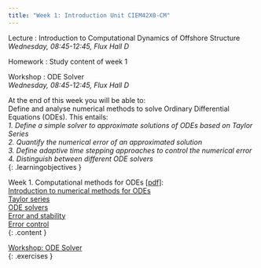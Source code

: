 ```yaml
---
title: "Week 1: Introduction Unit CIEM42X0-CM"
---
```


<!-- This will make a piece of text, followed by a button that is a hyperlink that opens in a new tab -->
<!-- In-Class Session <a href="https://tudelft-citg.github.io/HOS-prob-design/homework/HW_05_assignment.html" target="_blank">HW 5 Due</a>{: .label .label-red } -->

Lecture
: Introduction to Computational Dynamics of Offshore Structure
  <br><em>Wednesday, 08:45-12:45, Flux Hall D</em>

Homework
: Study content of week 1

Workshop
: ODE Solver
  <br><em>Wednesday, 08:45-12:45, Flux Hall D</em>

<!-- Holidays
: None -->

At the end of this week you will be able to: <br>
Define and analyse numerical methods to solve Ordinary Differential Equations (ODEs). This entails:<br>
<i>1. Define a simple solver to approximate solutions of ODEs based on Taylor Series</i> <br>
<i>2. Quantify the numerical error of an approximated solution</i><br>
<i>3. Define adaptive time stepping approaches to control the numerical error</i><br>
<i>4. Distinguish between different ODE solvers</i><br>
{: .learningobjectives }

Week 1. Computational methods for ODEs [[pdf]](https://surfdrive.surf.nl/files/index.php/s/Jm8e95QGRS97bDq/download?path=%2FWeek1&files=1_1_Computational_methods_for_ODEs.pdf):<br>
[Introduction to numerical methods for ODEs](https://teachbooks.tudelft.nl/computational-modelling/dynamics/ODEs/Introduction.html)<br>
[Taylor series](https://teachbooks.tudelft.nl/computational-modelling/dynamics/ODEs/Taylor-series.html)<br>
[ODE solvers](https://teachbooks.tudelft.nl/computational-modelling/dynamics/ODEs/Solvers.html)<br>
[Error and stability](https://teachbooks.tudelft.nl/computational-modelling/dynamics/ODEs/Error_stability.html )<br>
[Error control](https://teachbooks.tudelft.nl/computational-modelling/dynamics/ODEs/Error_control.html)<br>
{: .content }

[Workshop: ODE Solver](https://teachbooks.tudelft.nl/computational-modelling/dynamics/Exercises/w1_t1.html)<br>
{: .exercises }
